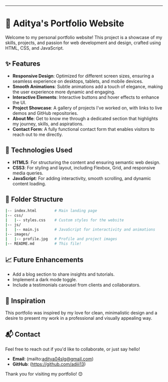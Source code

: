 
---

# 🌟 Aditya's Portfolio Website

Welcome to my personal portfolio website! This project is a showcase of my skills, projects, and passion for web development and design, crafted using HTML, CSS, and JavaScript.

## ✨ Features
- **Responsive Design**: Optimized for different screen sizes, ensuring a seamless experience on desktops, tablets, and mobile devices.
- **Smooth Animations**: Subtle animations add a touch of elegance, making the user experience more dynamic and engaging.
- **Interactive Elements**: Interactive buttons and hover effects to enhance the UI.
- **Project Showcase**: A gallery of projects I've worked on, with links to live demos and GitHub repositories.
- **About Me**: Get to know me through a dedicated section that highlights my journey, skills, and aspirations.
- **Contact Form**: A fully functional contact form that enables visitors to reach out to me directly.

## 🚀 Technologies Used
- **HTML5**: For structuring the content and ensuring semantic web design.
- **CSS3**: For styling and layout, including Flexbox, Grid, and responsive media queries.
- **JavaScript**: For adding interactivity, smooth scrolling, and dynamic content loading.

## 📂 Folder Structure
```bash
|-- index.html        # Main landing page
|-- css/
|   |-- styles.css    # Custom styles for the website
|-- js/
|   |-- main.js       # JavaScript for interactivity and animations
|-- images/
|   |-- profile.jpg   # Profile and project images
|-- README.md         # This file!
```

## 📈 Future Enhancements
- Add a blog section to share insights and tutorials.
- Implement a dark mode toggle.
- Include a testimonials carousel from clients and collaborators.

## 🌟 Inspiration
This portfolio was inspired by my love for clean, minimalistic design and a desire to present my work in a professional and visually appealing way.

## 📬 Contact
Feel free to reach out if you'd like to collaborate, or just say hello!

- **Email**: (mailto:aditya04slg@gmail.com)
- **GitHub**: (https://github.com/adiii13)

Thank you for visiting my portfolio! 😊
